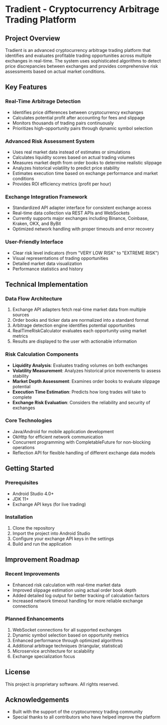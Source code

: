 # Tradient - Cryptocurrency Arbitrage Trading Platform

## Project Overview

Tradient is an advanced cryptocurrency arbitrage trading platform that identifies and evaluates profitable trading opportunities across multiple exchanges in real-time. The system uses sophisticated algorithms to detect price discrepancies between exchanges and provides comprehensive risk assessments based on actual market conditions.

## Key Features

### Real-Time Arbitrage Detection
- Identifies price differences between cryptocurrency exchanges
- Calculates potential profit after accounting for fees and slippage
- Monitors thousands of trading pairs continuously
- Prioritizes high-opportunity pairs through dynamic symbol selection

### Advanced Risk Assessment System
- Uses real market data instead of estimates or simulations
- Calculates liquidity scores based on actual trading volumes
- Measures market depth from order books to determine realistic slippage
- Analyzes historical volatility to predict price stability
- Estimates execution time based on exchange performance and market conditions
- Provides ROI efficiency metrics (profit per hour)

### Exchange Integration Framework
- Standardized API adapter interface for consistent exchange access
- Real-time data collection via REST APIs and WebSockets
- Currently supports major exchanges including Binance, Coinbase, Kraken, OKX, and ByBit
- Optimized network handling with proper timeouts and error recovery

### User-Friendly Interface
- Clear risk level indicators (from "VERY LOW RISK" to "EXTREME RISK")
- Visual representations of trading opportunities
- Detailed market data visualization
- Performance statistics and history

## Technical Implementation

### Data Flow Architecture
1. Exchange API adapters fetch real-time market data from multiple sources
2. Order books and ticker data are normalized into a standard format
3. Arbitrage detection engine identifies potential opportunities
4. RealTimeRiskCalculator evaluates each opportunity using market metrics
5. Results are displayed to the user with actionable information

### Risk Calculation Components
- **Liquidity Analysis**: Evaluates trading volumes on both exchanges
- **Volatility Measurement**: Analyzes historical price movements to assess stability
- **Market Depth Assessment**: Examines order books to evaluate slippage potential
- **Execution Time Estimation**: Predicts how long trades will take to complete
- **Exchange Risk Evaluation**: Considers the reliability and security of exchanges

### Core Technologies
- Java/Android for mobile application development
- OkHttp for efficient network communication
- Concurrent programming with CompletableFuture for non-blocking operations
- Reflection API for flexible handling of different exchange data models

## Getting Started

### Prerequisites
- Android Studio 4.0+
- JDK 11+
- Exchange API keys (for live trading)

### Installation
1. Clone the repository
2. Import the project into Android Studio
3. Configure your exchange API keys in the settings
4. Build and run the application

## Improvement Roadmap

### Recent Improvements
- Enhanced risk calculation with real-time market data
- Improved slippage estimation using actual order book depth
- Added detailed log output for better tracking of calculation factors
- Increased network timeout handling for more reliable exchange connections

### Planned Enhancements
1. WebSocket connections for all supported exchanges
2. Dynamic symbol selection based on opportunity metrics
3. Enhanced performance through optimized algorithms
4. Additional arbitrage techniques (triangular, statistical)
5. Microservice architecture for scalability
6. Exchange specialization focus

## License

This project is proprietary software. All rights reserved.

## Acknowledgements

- Built with the support of the cryptocurrency trading community
- Special thanks to all contributors who have helped improve the platform 